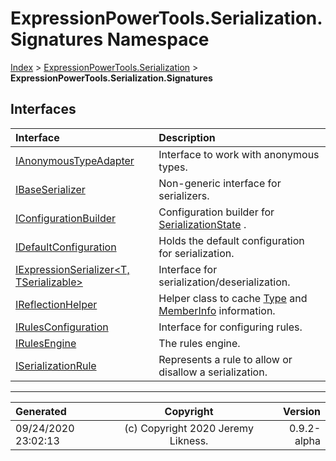 ﻿# ExpressionPowerTools.Serialization.Signatures Namespace

[Index](../index.md) > [ExpressionPowerTools.Serialization](ExpressionPowerTools.Serialization.a.md) > **ExpressionPowerTools.Serialization.Signatures**

## Interfaces

| Interface | Description |
| :-- | :-- |
| [IAnonymousTypeAdapter](ExpressionPowerTools.Serialization.Signatures.IAnonymousTypeAdapter.i.md) | Interface to work with anonymous types. |
| [IBaseSerializer](ExpressionPowerTools.Serialization.Signatures.IBaseSerializer.i.md) | Non-generic interface for serializers. |
| [IConfigurationBuilder](ExpressionPowerTools.Serialization.Signatures.IConfigurationBuilder.i.md) | Configuration builder for [SerializationState](ExpressionPowerTools.Serialization.Serializers.SerializationState.cs.md) . |
| [IDefaultConfiguration](ExpressionPowerTools.Serialization.Signatures.IDefaultConfiguration.i.md) | Holds the default configuration for serialization. |
| [IExpressionSerializer&lt;T, TSerializable>](ExpressionPowerTools.Serialization.Signatures.IExpressionSerializer`2.i.md) | Interface for serialization/deserialization. |
| [IReflectionHelper](ExpressionPowerTools.Serialization.Signatures.IReflectionHelper.i.md) | Helper class to cache [Type](https://docs.microsoft.com/dotnet/api/system.type) and [MemberInfo](https://docs.microsoft.com/dotnet/api/system.reflection.memberinfo) information. |
| [IRulesConfiguration](ExpressionPowerTools.Serialization.Signatures.IRulesConfiguration.i.md) | Interface for configuring rules. |
| [IRulesEngine](ExpressionPowerTools.Serialization.Signatures.IRulesEngine.i.md) | The rules engine. |
| [ISerializationRule](ExpressionPowerTools.Serialization.Signatures.ISerializationRule.i.md) | Represents a rule to allow or disallow a serialization. |


---

| Generated | Copyright | Version |
| :-- | :-: | --: |
| 09/24/2020 23:02:13 | (c) Copyright 2020 Jeremy Likness. | 0.9.2-alpha |
